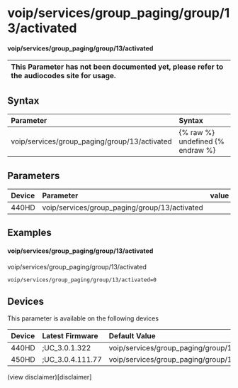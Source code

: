 ﻿---
description: voip/services/group_paging/group/13/activated
search:
    keywords: ['voip','services','group_paging','group','13','activated']
---

# voip/services/group_paging/group/13/activated

#### voip/services/group_paging/group/13/activated


| This Parameter has not been documented yet, please refer to the audiocodes site for usage.  |
| :--- |

## Syntax
| Parameter | Syntax |
| :--- | :--- |
|voip/services/group_paging/group/13/activated | {% raw %} undefined {% endraw %} |

## Parameters
|Device|Parameter|value|Description|
|:---|:---|:---|:---|
| 440HD | voip/services/group_paging/group/13/activated |  |  |

## Examples
#### voip/services/group_paging/group/13/activated

voip/services/group_paging/group/13/activated

```
voip/services/group_paging/group/13/activated=0
```

## Devices
This parameter is available on the following devices

| Device | Latest Firmware | Default Value |
|:---|:---|:---|
| 440HD | ;UC_3.0.1.322 | voip/services/group_paging/group/13/activated=0 
| 450HD | ;UC_3.0.4.111.77 | voip/services/group_paging/group/13/activated=0 

(view disclaimer)[disclaimer]
